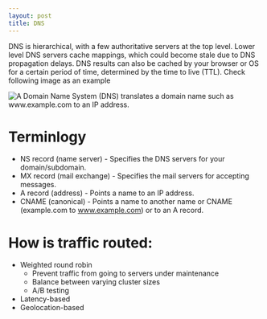 ```yaml
---
layout: post
title: DNS
---
```


DNS is hierarchical, with a few authoritative servers at the top level. Lower level DNS servers cache mappings, which could become stale due to DNS propagation delays. DNS results can also be cached by your browser or OS for a certain period of time, determined by the time to live (TTL). Check following image as an example

![A Domain Name System (DNS) translates a domain name such as www.example.com to an IP address.](https://camo.githubusercontent.com/fae27d1291ed38dd120595d692eacd2505cd3a9c/687474703a2f2f692e696d6775722e636f6d2f494f794c6a34692e6a7067)

# Terminlogy

- NS record (name server) - Specifies the DNS servers for your domain/subdomain.
- MX record (mail exchange) - Specifies the mail servers for accepting messages.
- A record (address) - Points a name to an IP address.
- CNAME (canonical) - Points a name to another name or CNAME (example.com to www.example.com) or to an A record.

# How is traffic routed:

- Weighted round robin
  - Prevent traffic from going to servers under maintenance
  - Balance between varying cluster sizes
  - A/B testing
- Latency-based
- Geolocation-based
